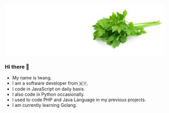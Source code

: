 ![Profile](https://raw.githubusercontent.com/onewoorks/onewoorks/master/readme_image.jpg)

### Hi there 👋
- My name is Iwang.
- I am a software developer from :malaysia:.
- I code in JavaScript on daily basis.
- I also code in Python occasionally.
- I used to code PHP and Java Language in my previous projects.
- I am currently learning Golang.
